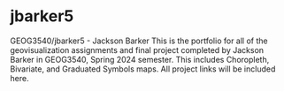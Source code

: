 # jbarker5
GEOG3540/jbarker5 - Jackson Barker
This is the portfolio for all of the geovisualization assignments and final project completed by Jackson Barker in GEOG3540, Spring 2024 semester. This includes Choropleth, Bivariate, and Graduated Symbols maps. All project links will be included here.
